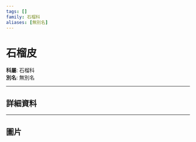 ```yaml
---
tags: []
family: 石榴科
aliases: [無別名]
---
```


# 石榴皮

**科屬**: 石榴科  
**別名**: 無別名  

---

## 詳細資料


---

## 圖片
